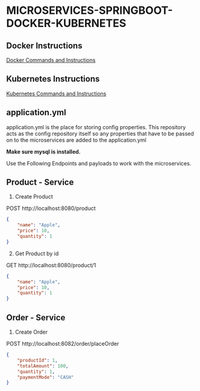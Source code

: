 # MICROSERVICES-SPRINGBOOT-DOCKER-KUBERNETES

## Docker Instructions
[Docker Commands and Instructions](docker.md)

## Kubernetes Instructions
[Kubernetes Commands and Instructions](kubernetes.md)

## application.yml
 
application.yml is the place for storing config properties.
This repository acts as the config repository itself so any properties 
that have to be passed on to the microservices are added to the application.yml

**Make sure mysql is installed.**

Use the Following Endpoints and payloads to work with the microservices.


## Product - Service

1) Create Product 

POST http://localhost:8080/product

```json
{
    "name": "Apple",
    "price": 10,
    "quantity": 1
}
```

2) Get Product by id 

GET http://localhost:8080/product/1
```json
{
    "name": "Apple",
    "price": 10,
    "quantity": 1
}
```

## Order - Service

1) Create Order

POST http://localhost:8082/order/placeOrder
```json
{
    "productId": 1,
    "totalAmount": 100,
    "quantity": 1,
    "paymentMode": "CASH"
}
```